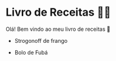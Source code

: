# Livro de Receitas :man_cook:

Olá! Bem vindo ao meu livro de receitas :wave:

- Strogonoff de frango

- Bolo de Fubá